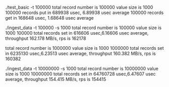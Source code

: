  ./test_basic -t 100000
total record number is 100000
value size is 1000
100000 records put in 689938 usec, 6.89938 usec average
100000 records get in 168648 usec, 1.68648 usec average

./ingest_data -t 100000 -s 1000
total record number is 100000
value size is 1000
100000 total records set in 616606 usec,6.16606 usec average, throughput 162.178 MB/s, rps is 162178

total record number is 1000000
value size is 1000
1000000 total records set in 6235130 usec,6.23513 usec average, throughput 160.382 MB/s, rps is 160382

./ingest_data -t 10000000 -s 1000
total record number is 10000000
value size is 1000
10000000 total records set in 64760728 usec,6.47607 usec average, throughput 154.415 MB/s, rps is 154415